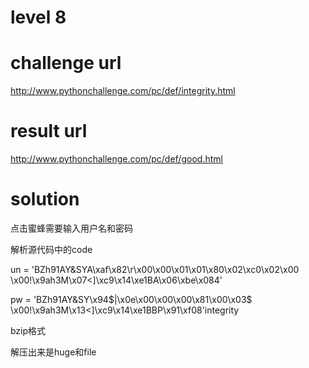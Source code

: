 # level 8

# challenge url
http://www.pythonchallenge.com/pc/def/integrity.html

# result url
http://www.pythonchallenge.com/pc/def/good.html

# solution
点击蜜蜂需要输入用户名和密码

解析源代码中的code

un = 'BZh91AY&SYA\xaf\x82\r\x00\x00\x01\x01\x80\x02\xc0\x02\x00 \x00!\x9ah3M\x07<]\xc9\x14\xe1BA\x06\xbe\x084'

pw = 'BZh91AY&SY\x94$|\x0e\x00\x00\x00\x81\x00\x03$ \x00!\x9ah3M\x13<]\xc9\x14\xe1BBP\x91\xf08'integrity

bzip格式

解压出来是huge和file
